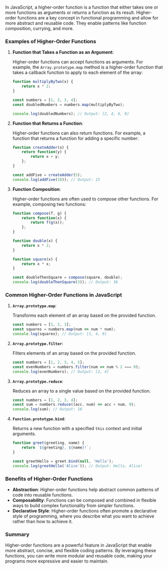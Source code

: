 In JavaScript, a higher-order function is a function that either takes one or more functions as arguments or returns a function as its result. Higher-order functions are a key concept in functional programming and allow for more abstract and reusable code. They enable patterns like function composition, currying, and more.

### Examples of Higher-Order Functions

1. **Function that Takes a Function as an Argument**:

   Higher-order functions can accept functions as arguments. For example, the `Array.prototype.map` method is a higher-order function that takes a callback function to apply to each element of the array:

   ```javascript
   function multiplyByTwo(x) {
       return x * 2;
   }

   const numbers = [1, 2, 3, 4];
   const doubledNumbers = numbers.map(multiplyByTwo);

   console.log(doubledNumbers); // Output: [2, 4, 6, 8]
   ```

2. **Function that Returns a Function**:

   Higher-order functions can also return functions. For example, a function that returns a function for adding a specific number:

   ```javascript
   function createAdder(x) {
       return function(y) {
           return x + y;
       };
   }

   const addFive = createAdder(5);
   console.log(addFive(10)); // Output: 15
   ```

3. **Function Composition**:

   Higher-order functions are often used to compose other functions. For example, composing two functions:

   ```javascript
   function compose(f, g) {
       return function(x) {
           return f(g(x));
       };
   }

   function double(x) {
       return x * 2;
   }

   function square(x) {
       return x * x;
   }

   const doubleThenSquare = compose(square, double);
   console.log(doubleThenSquare(3)); // Output: 36
   ```

### Common Higher-Order Functions in JavaScript

1. **`Array.prototype.map`**:

   Transforms each element of an array based on the provided function.

   ```javascript
   const numbers = [1, 2, 3];
   const squares = numbers.map(num => num * num);
   console.log(squares); // Output: [1, 4, 9]
   ```

2. **`Array.prototype.filter`**:

   Filters elements of an array based on the provided function.

   ```javascript
   const numbers = [1, 2, 3, 4, 5];
   const evenNumbers = numbers.filter(num => num % 2 === 0);
   console.log(evenNumbers); // Output: [2, 4]
   ```

3. **`Array.prototype.reduce`**:

   Reduces an array to a single value based on the provided function.

   ```javascript
   const numbers = [1, 2, 3, 4];
   const sum = numbers.reduce((acc, num) => acc + num, 0);
   console.log(sum); // Output: 10
   ```

4. **`Function.prototype.bind`**:

   Returns a new function with a specified `this` context and initial arguments.

   ```javascript
   function greet(greeting, name) {
       return `${greeting}, ${name}!`;
   }

   const greetHello = greet.bind(null, 'Hello');
   console.log(greetHello('Alice')); // Output: Hello, Alice!
   ```

### Benefits of Higher-Order Functions

- **Abstraction**: Higher-order functions help abstract common patterns of code into reusable functions.
- **Composability**: Functions can be composed and combined in flexible ways to build complex functionality from simpler functions.
- **Declarative Style**: Higher-order functions often promote a declarative style of programming, where you describe what you want to achieve rather than how to achieve it.

### Summary

Higher-order functions are a powerful feature in JavaScript that enable more abstract, concise, and flexible coding patterns. By leveraging these functions, you can write more modular and reusable code, making your programs more expressive and easier to maintain.